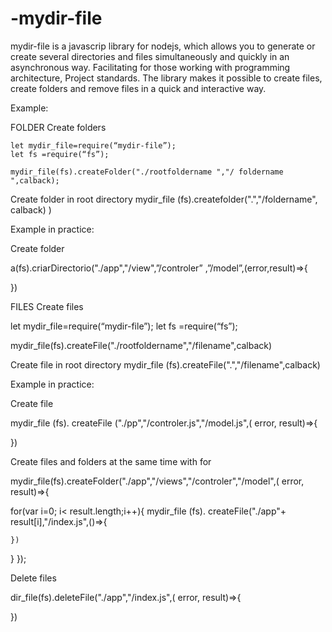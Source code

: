 # -mydir-file
mydir-file is a javascrip library for nodejs, which allows you to generate or create several directories and files simultaneously and quickly in an asynchronous way. Facilitating for those working with programming architecture, Project standards.
The library makes it possible to create files, create folders and remove files in a quick and interactive way.

Example:

FOLDER
Create folders


    let mydir_file=require(“mydir-file”);
    let fs =require(“fs”);

    mydir_file(fs).createFolder("./rootfoldername ","/ foldername ",calback);

Create folder in root directory
mydir_file (fs).createfolder(".","/foldername", calback)
)


 Example in practice:

Create folder

a(fs).criarDirectorio("./app","/view",”/controler” ,”/model”,(error,result)=>{

})


 FILES
Create files

let mydir_file=require(“mydir-file”);
let fs =require(“fs”);

mydir_file(fs).createFile("./rootfoldername","/filename",calback)


Create file in root directory
mydir_file (fs).createFile(".","/filename",calback)


Example in practice:

Create file

mydir_file (fs). createFile ("./pp","/controler.js","/model.js",( error, result)=>{

})


Create files and folders at the same time with for


mydir_file(fs).createFolder("./app","/views","/controler","/model",( error, result)=>{
    
for(var i=0; i<  result.length;i++){
    mydir_file (fs). createFile("./app"+  result[i],"/index.js",()=>{
        
    })

}
});


Delete files


dir_file(fs).deleteFile("./app","/index.js",( error, result)=>{
    
})

